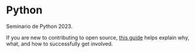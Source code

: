 # Python
Seminario de Python 2023.

If you are new to contributing to open source, [this
guide](https://opensource.guide/how-to-contribute/) helps explain why, what,
and how to successfully get involved.